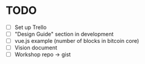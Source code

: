 # TODO

- [ ] Set up Trello
- [ ] "Design Guide" section in development
- [ ] vue.js example (number of blocks in bitcoin core)
- [ ] Vision document
- [ ] Workshop repo -> gist
